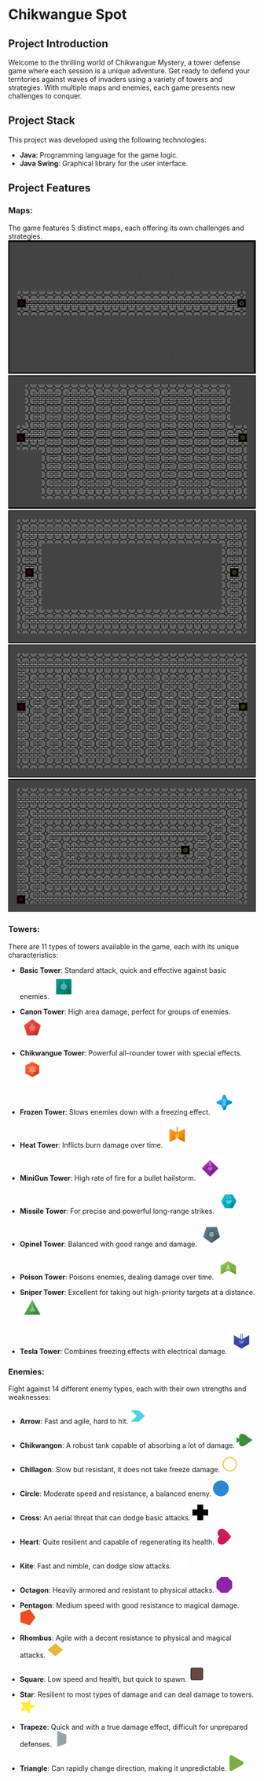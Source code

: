 # Chikwangue Spot

## Project Introduction

Welcome to the thrilling world of Chikwangue Mystery, a tower defense game where each session is a unique adventure. Get ready to defend your territories against waves of invaders using a variety of towers and strategies. With multiple maps and enemies, each game presents new challenges to conquer.

## Project Stack

This project was developed using the following technologies:
- **Java**: Programming language for the game logic.
- **Java Swing**: Graphical library for the user interface.

## Project Features

### Maps:
The game features 5 distinct maps, each offering its own challenges and strategies.
![Map 1](src/Resource/Images/Screen/image.png)
![Map 2](src/Resource/Images/Screen/image2.png)
![Map 3](src/Resource/Images/Screen/image3.png)
![Map 4](src/Resource/Images/Screen/image4.png)
![Map 5](src/Resource/Images/Screen/image5.png)

### Towers:
There are 11 types of towers available in the game, each with its unique characteristics:
- **Basic Tower**: Standard attack, quick and effective against basic enemies.
![Basic Tower](src/Resource/Images/Towers/Basic.png)

- **Canon Tower**: High area damage, perfect for groups of enemies.
![Canon Tower](src/Resource/Images/Towers/Canon.png)

- **Chikwangue Tower**: Powerful all-rounder tower with special effects.
![Chikwangue Tower](src/Resource/Images/Towers/Chikwangue.png)

- **Frozen Tower**: Slows enemies down with a freezing effect.
![Frozen Tower](src/Resource/Images/Towers/Frozen.png)

- **Heat Tower**: Inflicts burn damage over time.
![Heat Tower](src/Resource/Images/Towers/Heat.png)

- **MiniGun Tower**: High rate of fire for a bullet hailstorm.
![MiniGun Tower](src/Resource/Images/Towers/MiniGun.png)

- **Missile Tower**: For precise and powerful long-range strikes.
![Missile Tower](src/Resource/Images/Towers/Missile.png)

- **Opinel Tower**: Balanced with good range and damage.
![Opinel Tower](src/Resource/Images/Towers/Opinel.png)

- **Poison Tower**: Poisons enemies, dealing damage over time.
![Poison Tower](src/Resource/Images/Towers/Poison.png)

- **Sniper Tower**: Excellent for taking out high-priority targets at a distance.
![Sniper Tower](src/Resource/Images/Towers/Sniper.png)

- **Tesla Tower**: Combines freezing effects with electrical damage.
![Tesla Tower](src/Resource/Images/Towers/Tesla.png)

### Enemies:
Fight against 14 different enemy types, each with their own strengths and weaknesses:
- **Arrow**: Fast and agile, hard to hit.
![Arrow Enemy](src/Resource/Images/Enemies/Arrow.png)

- **Chikwangon**: A robust tank capable of absorbing a lot of damage.
![Chikwangon Enemy](src/Resource/Images/Enemies/Chikwangon.png)

- **Chillagon**: Slow but resistant, it does not take freeze damage.
![Chillagon Enemy](src/Resource/Images/Enemies/Chillagon.png)

- **Circle**: Moderate speed and resistance, a balanced enemy.
![Circle Enemy](src/Resource/Images/Enemies/Circle.png)

- **Cross**: An aerial threat that can dodge basic attacks.
![Cross Enemy](src/Resource/Images/Enemies/Cross.png)

- **Heart**: Quite resilient and capable of regenerating its health.
![Heart Enemy](src/Resource/Images/Enemies/Heart.png)

- **Kite**: Fast and nimble, can dodge slow attacks.
![Kite Enemy](src/Resource/Images/Enemies/Kite.png)

- **Octagon**: Heavily armored and resistant to physical attacks.
![Octagon Enemy](src/Resource/Images/Enemies/Octagon.png)

- **Pentagon**: Medium speed with good resistance to magical damage.
![Pentagon Enemy](src/Resource/Images/Enemies/Pentagon.png)

- **Rhombus**: Agile with a decent resistance to physical and magical attacks.
![Rhombus Enemy](src/Resource/Images/Enemies/Rhombus.png)

- **Square**: Low speed and health, but quick to spawn.
![Square Enemy](src/Resource/Images/Enemies/Square.png)

- **Star**: Resilient to most types of damage and can deal damage to towers.
![Star Enemy](src/Resource/Images/Enemies/Star.png)

- **Trapeze**: Quick and with a true damage effect, difficult for unprepared defenses.
![Trapeze Enemy](src/Resource/Images/Enemies/Trapeze.png)

- **Triangle**: Can rapidly change direction, making it unpredictable.
![Triangle Enemy](src/Resource/Images/Enemies/Triangle.png)